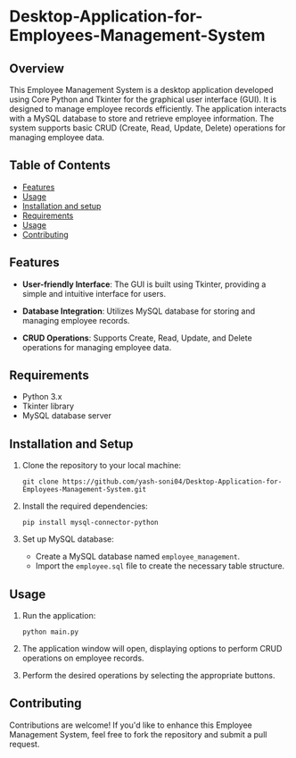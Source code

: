 # Desktop-Application-for-Employees-Management-System

## Overview

This Employee Management System is a desktop application developed using Core Python and Tkinter for the graphical user interface (GUI). It is designed to manage employee records efficiently. The application interacts with a MySQL database to store and retrieve employee information. The system supports basic CRUD (Create, Read, Update, Delete) operations for managing employee data.

## Table of Contents

- [Features](#features)
- [Usage](#usage)
- [Installation and setup](#installation-and-setup)
- [Requirements](#requirements)
- [Usage](#usage)
- [Contributing](#contributing)

## Features

- **User-friendly Interface**: The GUI is built using Tkinter, providing a simple and intuitive interface for users.
  
- **Database Integration**: Utilizes MySQL database for storing and managing employee records.

- **CRUD Operations**: Supports Create, Read, Update, and Delete operations for managing employee data.

## Requirements

- Python 3.x
- Tkinter library
- MySQL database server

## Installation and Setup

1. Clone the repository to your local machine:

    `
    git clone https://github.com/yash-soni04/Desktop-Application-for-Employees-Management-System.git
    `

2. Install the required dependencies:

    `
    pip install mysql-connector-python
    `

3. Set up MySQL database:
   - Create a MySQL database named `employee_management`.
   - Import the `employee.sql` file to create the necessary table structure.


## Usage

1. Run the application:

    `
    python main.py
    `

2. The application window will open, displaying options to perform CRUD operations on employee records.

3. Perform the desired operations by selecting the appropriate buttons.



## Contributing

Contributions are welcome! If you'd like to enhance this Employee Management System, feel free to fork the repository and submit a pull request.


